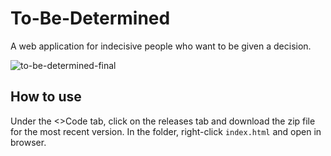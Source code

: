# To-Be-Determined
A web application for indecisive people who want to be given a decision.

![to-be-determined-final](https://user-images.githubusercontent.com/16450416/33098207-6fb5c6e0-cec1-11e7-90ff-55170ab4c1a2.gif)

## How to use
Under the <>Code tab, click on the releases tab and download the zip file for the most recent version. In the folder, right-click ```index.html``` and open in browser.
